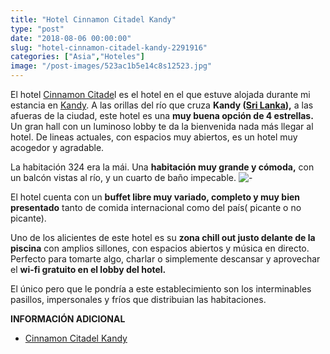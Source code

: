 ```yaml
---
title: "Hotel Cinnamon Citadel Kandy"
type: "post"
date: "2018-08-06 00:00:00"
slug: "hotel-cinnamon-citadel-kandy-2291916"
categories: ["Asia","Hoteles"]
image: "/post-images/523ac1b5e14c8s12523.jpg"
---
```


   
  
El hotel [Cinnamon Citade](https://www.booking.com/hotel/lk/chaaya-citadel-kandy.en.html?aid=1294466&no_rooms=1&group_adults=1)l es el hotel en el que estuve alojada durante mi estancia en [Kandy](http://www.missviajes.com/kandy-festival-perahera-2280195/). A las orillas del río que cruza **Kandy ([Sri Lanka](http://www.missviajes.com/sri-lanka-pais-eterna-sonrisa-2272853/)),** a las afueras de la ciudad, este hotel es una **muy buena opción de 4 estrellas.** Un gran hall con un luminoso lobby te da la bienvenida nada más llegar al hotel. De lineas actuales, con espacios muy abiertos, es un hotel muy acogedor y agradable.  
  
La habitación 324 era la mái. Una **habitación muy grande y cómoda,** con un balcón vistas al río, y un cuarto de baño impecable. ![ - ](/post-images/523ac1b5e14c8s12523.jpg "habitación Cinnamon Citadel Kandy")  
  
El hotel cuenta con un **buffet libre muy variado, completo y muy bien presentado** tanto de comida internacional como del país( picante o no picante).  
  
Uno de los alicientes de este hotel es su **zona chill out justo delante de la piscina** con amplios sillones, con espacios abiertos y música en directo. Perfecto para tomarte algo, charlar o simplemente descansar y aprovechar el **wi-fi gratuito en el lobby del hotel.**  
  
El único pero que le pondría a este establecimiento son los interminables pasillos, impersonales y fríos que distribuian las habitaciones.  
  
**INFORMACIÓN ADICIONAL**

- [Cinnamon Citadel Kandy](http://www.booking.com/hotel/lk/chaaya-citadel-kandy.html?aid=1294466&no_rooms=1&group_adults=1)